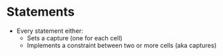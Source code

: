 # Statements

<!-- %% svg-grid: none -->
<!-- %% hide -->

* Every statement either:
    * Sets a capture (one for each cell)
    * Implements a constraint between two or more cells (aka captures)
